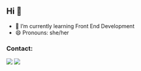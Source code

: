 ## Hi 👋

- 🌱 I’m currently learning Front End Development
- 😄 Pronouns: she/her


<!--[![Top Langs](https://github-readme-stats.vercel.app/api/top-langs/?username=elidianeszimanski&layout=compact)](https://github.com/elidianeszimanski)-->


### Contact:

<div>
  <a ref="https://api.whatsapp.com/send?phone=5567992570203" target="_blank"><img src="https://img.shields.io/badge/WhatsApp-25D366?style=for-the-badge&logo=whatsapp&logoColor=white"></a>
  <a ref="mailto:elidianeszimanski@gmail.com" target="_blank"><img src="https://img.shields.io/badge/Gmail-D14836?style=for-the-badge&logo=gmail&logoColor=white"></a>
</div>
